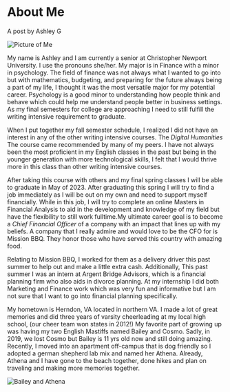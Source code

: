 # About Me 

A post by Ashley G

 ![Picture of Me](https://agengl350.github.io/Ashley-G-Engl350/images/Cheer.jpg)

My name is Ashley and I am currently a senior at Christopher Newport University. I use the pronouns she/her. My major is in Finance with a minor in psychology. The field of finance was not always what I wanted to go into but with mathematics, budgeting, and preparing for the future always being a part of my life, I thought it was the most versatile major for my potential career. Psychology is a good minor to understanding how people think and behave which could help me understand people better in business settings. As my final semesters for college are approaching I need to still fulfill the writing intensive requirement to graduate.

When I put together my fall semester schedule, I realized I did not have an interest in any of the other writing intensive courses. The *Digital Humanities* The course came recommended by many of my peers. I have not always been the most proficient in my English classes in the past but being in the younger generation with more technological skills, I felt that I would thrive more in this class than other writing intensive courses.	

After taking this course with others and my final spring classes I will be able to graduate in May of 2023. After graduating this spring I will try to find a job immediately as I will be out on my own and need to support myself financially. While in this job, I will try to complete an online Masters in Financial Analysis to aid in the development and knowledge of my field but have the flexibility to still work fulltime.My ultimate career goal is to become a *Chief Financial Officer* of a company with an impact that lines up with my beliefs. A company that I really admire and would love to be the CFO for is Mission BBQ. They honor those who have served this country with amazing food.

Relating to Mission BBQ, I worked for them as a delivery driver this past summer to help out and make a little extra cash. Additionally, This past summer I was an intern at Argent Bridge Advisors, which is a financial planning firm who also aids in divorce planning. At my internship I did both Marketing and Finance work which was very fun and informative but I am not sure that I want to go into financial planning specifically.

My hometown is Herndon, VA located in northern VA. I made a lot of great memories and did three years of varsity cheerleading at my local high school, (our cheer team won states in 2012!) My favorite part of growing up was having my two English Mastiffs named Bailey and Cosmo. Sadly, in 2019, we lost Cosmo but Bailey is 11 yrs old now and still doing amazing. Recently, I moved into an apartment off-campus that is dog friendly so I adopted a german shepherd lab mix and named her Athena. Already, Athena and I have gone to the beach together, done hikes and plan on traveling and making more memories together.
  
  ![Bailey and Athena](https://agengl350.github.io/Ashley-G-Engl350/images/Bailey.jpg)
